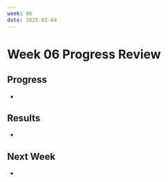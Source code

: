 ```yaml
---
week: 06
date: 2025-02-04
---
```


# Week 06 Progress Review

## Progress
- 

## Results
- 

## Next Week
-
